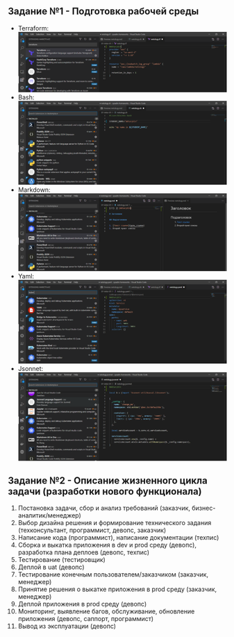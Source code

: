 ## Задание №1 - Подготовка рабочей среды

- Terraform: ![Терраформ](images/terraform.png)
- Bash: ![bahs](images/shell.png)
- Markdown: ![markdown](images/markdown.png)
- Yaml: ![Yaml](images/yaml.png)
- Jsonnet: ![Jsonnet](images/jsonnet.png)


## Задание №2 - Описание жизненного цикла задачи (разработки нового функционала)

1. Постановка задачи, сбор и анализ требований (заказчик, бизнес-аналитик/менеджер)
2. Выбор дизайна решения и формирование технического задания (техконсультант, программист, девопс, заказчик)
3. Написание кода (программист), написание документации (техпис)
4. Сборка и выкатка приложения в dev и prod среду (девопс), разработка плана деплоев (девопс, техпис)
5. Тестирование (тестировщик)
6. Деплой в uat (девопс)
7. Тестирование конечным пользователем/заказчиком (заказчик, менеджер)
8. Принятие решения о выкатке приложения в prod среду (заказчик, менеджер)
9. Деплой приложения в prod среду (девопс)
10. Мониторинг, выявление багов, обслуживание, обновление приложения (девопс, саппорт, программист)
11. Вывод из эксплуатации (девопс)
